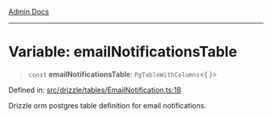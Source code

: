 [Admin Docs](/)

***

# Variable: emailNotificationsTable

> `const` **emailNotificationsTable**: `PgTableWithColumns`\<\{ \}\>

Defined in: [src/drizzle/tables/EmailNotification.ts:18](https://github.com/Sourya07/talawa-api/blob/aac5f782223414da32542752c1be099f0b872196/src/drizzle/tables/EmailNotification.ts#L18)

Drizzle orm postgres table definition for email notifications.
